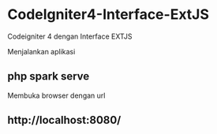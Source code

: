 # CodeIgniter4-Interface-ExtJS
Codeigniter 4 dengan Interface EXTJS

Menjalankan aplikasi

## php spark serve

Membuka browser dengan url

## http://localhost:8080/
